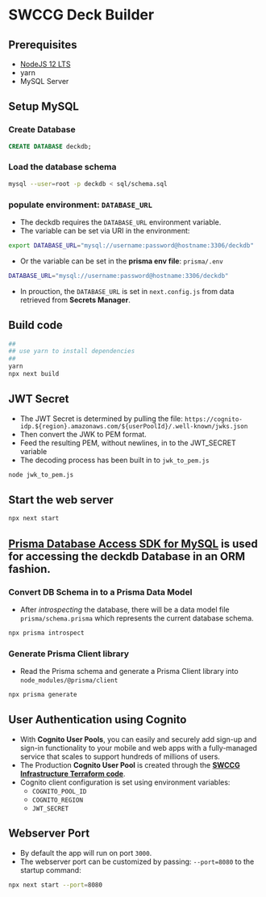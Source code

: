 SWCCG Deck Builder
==================

## Prerequisites

* [NodeJS 12 LTS](https://nodejs.org/en/)
* yarn
* MySQL Server



## Setup MySQL

### Create Database

```sql
CREATE DATABASE deckdb;
```

### Load the database schema

```bash
mysql --user=root -p deckdb < sql/schema.sql
```

### populate environment: `DATABASE_URL`

* The deckdb requires the `DATABASE_URL` environment variable.
* The variable can be set via URI in the environment:
```bash
export DATABASE_URL="mysql://username:password@hostname:3306/deckdb"
```
* Or the variable can be set in the **prisma env file**: `prisma/.env`
```bash
DATABASE_URL="mysql://username:password@hostname:3306/deckdb"
```

* In prouction, the `DATABASE_URL` is set in `next.config.js` from data retrieved from **Secrets Manager**.



## Build code

```bash
##
## use yarn to install dependencies
##
yarn
npx next build
```


## JWT Secret

* The JWT Secret is determined by pulling the file: `https://cognito-idp.${region}.amazonaws.com/${userPoolId}/.well-known/jwks.json`
* Then convert the JWK to PEM format.
* Feed the resulting PEM, without newlines, in to the JWT_SECRET variable
* The decoding process has been built in to `jwk_to_pem.js`

```bash
node jwk_to_pem.js
```


## Start the  web server

```bash
npx next start
```



## [Prisma Database Access SDK for MySQL](https://www.prisma.io/docs/getting-started/setup-prisma/start-from-scratch-sql-typescript-mysql) is used for accessing the deckdb Database in an ORM fashion.


### Convert DB Schema in to a Prisma Data Model

* After _introspecting_ the database, there will be a data model file `prisma/schema.prisma` which represents the current database schema.

```bash
npx prisma introspect
```

### Generate Prisma Client library

* Read the Prisma schema and generate a Prisma Client library into `node_modules/@prisma/client`

```bash
npx prisma generate
```



## User Authentication using Cognito

* With **Cognito User Pools**, you can easily and securely add sign-up and sign-in functionality to your mobile and web apps with a fully-managed service that scales to support hundreds of millions of users.
* The Production **Cognito User Pool** is created through the **[SWCCG Infrastructure Terraform code](https://github.com/swccgpc/swccg-infrastructure)**.
* Cognito client configuration is set using environment variables:
  * `COGNITO_POOL_ID`
  * `COGNITO_REGION`
  * `JWT_SECRET`



## Webserver Port

* By default the app will run on port `3000`.
* The webserver port can be customized by passing: `--port=8080` to the startup command:

```bash
npx next start --port=8080
```



